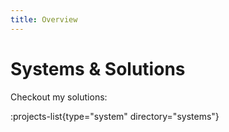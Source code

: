 ```yaml
---
title: Overview
---
```


# Systems & Solutions

Checkout my solutions:

:projects-list{type="system" directory="systems"}